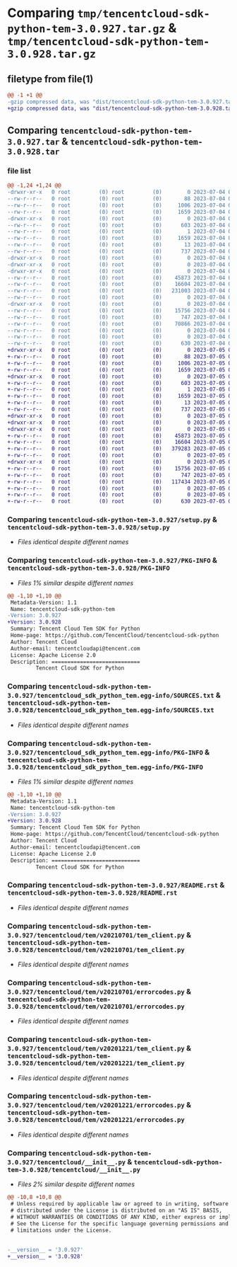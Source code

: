 # Comparing `tmp/tencentcloud-sdk-python-tem-3.0.927.tar.gz` & `tmp/tencentcloud-sdk-python-tem-3.0.928.tar.gz`

## filetype from file(1)

```diff
@@ -1 +1 @@
-gzip compressed data, was "dist/tencentcloud-sdk-python-tem-3.0.927.tar", last modified: Tue Jul  4 00:31:12 2023, max compression
+gzip compressed data, was "dist/tencentcloud-sdk-python-tem-3.0.928.tar", last modified: Wed Jul  5 00:35:03 2023, max compression
```

## Comparing `tencentcloud-sdk-python-tem-3.0.927.tar` & `tencentcloud-sdk-python-tem-3.0.928.tar`

### file list

```diff
@@ -1,24 +1,24 @@
-drwxr-xr-x   0 root         (0) root         (0)        0 2023-07-04 00:31:12.000000 tencentcloud-sdk-python-tem-3.0.927/
--rw-r--r--   0 root         (0) root         (0)       88 2023-07-04 00:31:12.000000 tencentcloud-sdk-python-tem-3.0.927/setup.cfg
--rw-r--r--   0 root         (0) root         (0)     1006 2023-07-04 00:31:12.000000 tencentcloud-sdk-python-tem-3.0.927/setup.py
--rw-r--r--   0 root         (0) root         (0)     1659 2023-07-04 00:31:12.000000 tencentcloud-sdk-python-tem-3.0.927/PKG-INFO
-drwxr-xr-x   0 root         (0) root         (0)        0 2023-07-04 00:31:12.000000 tencentcloud-sdk-python-tem-3.0.927/tencentcloud_sdk_python_tem.egg-info/
--rw-r--r--   0 root         (0) root         (0)      603 2023-07-04 00:31:12.000000 tencentcloud-sdk-python-tem-3.0.927/tencentcloud_sdk_python_tem.egg-info/SOURCES.txt
--rw-r--r--   0 root         (0) root         (0)        1 2023-07-04 00:31:12.000000 tencentcloud-sdk-python-tem-3.0.927/tencentcloud_sdk_python_tem.egg-info/dependency_links.txt
--rw-r--r--   0 root         (0) root         (0)     1659 2023-07-04 00:31:12.000000 tencentcloud-sdk-python-tem-3.0.927/tencentcloud_sdk_python_tem.egg-info/PKG-INFO
--rw-r--r--   0 root         (0) root         (0)       13 2023-07-04 00:31:12.000000 tencentcloud-sdk-python-tem-3.0.927/tencentcloud_sdk_python_tem.egg-info/top_level.txt
--rw-r--r--   0 root         (0) root         (0)      737 2023-07-04 00:31:12.000000 tencentcloud-sdk-python-tem-3.0.927/README.rst
-drwxr-xr-x   0 root         (0) root         (0)        0 2023-07-04 00:31:12.000000 tencentcloud-sdk-python-tem-3.0.927/tencentcloud/
-drwxr-xr-x   0 root         (0) root         (0)        0 2023-07-04 00:31:12.000000 tencentcloud-sdk-python-tem-3.0.927/tencentcloud/tem/
-drwxr-xr-x   0 root         (0) root         (0)        0 2023-07-04 00:31:12.000000 tencentcloud-sdk-python-tem-3.0.927/tencentcloud/tem/v20210701/
--rw-r--r--   0 root         (0) root         (0)    45873 2023-07-04 00:31:12.000000 tencentcloud-sdk-python-tem-3.0.927/tencentcloud/tem/v20210701/tem_client.py
--rw-r--r--   0 root         (0) root         (0)    16604 2023-07-04 00:31:12.000000 tencentcloud-sdk-python-tem-3.0.927/tencentcloud/tem/v20210701/errorcodes.py
--rw-r--r--   0 root         (0) root         (0)   231003 2023-07-04 00:31:12.000000 tencentcloud-sdk-python-tem-3.0.927/tencentcloud/tem/v20210701/models.py
--rw-r--r--   0 root         (0) root         (0)        0 2023-07-04 00:31:12.000000 tencentcloud-sdk-python-tem-3.0.927/tencentcloud/tem/v20210701/__init__.py
-drwxr-xr-x   0 root         (0) root         (0)        0 2023-07-04 00:31:12.000000 tencentcloud-sdk-python-tem-3.0.927/tencentcloud/tem/v20201221/
--rw-r--r--   0 root         (0) root         (0)    15756 2023-07-04 00:31:12.000000 tencentcloud-sdk-python-tem-3.0.927/tencentcloud/tem/v20201221/tem_client.py
--rw-r--r--   0 root         (0) root         (0)      747 2023-07-04 00:31:12.000000 tencentcloud-sdk-python-tem-3.0.927/tencentcloud/tem/v20201221/errorcodes.py
--rw-r--r--   0 root         (0) root         (0)    70866 2023-07-04 00:31:12.000000 tencentcloud-sdk-python-tem-3.0.927/tencentcloud/tem/v20201221/models.py
--rw-r--r--   0 root         (0) root         (0)        0 2023-07-04 00:31:12.000000 tencentcloud-sdk-python-tem-3.0.927/tencentcloud/tem/v20201221/__init__.py
--rw-r--r--   0 root         (0) root         (0)        0 2023-07-04 00:31:12.000000 tencentcloud-sdk-python-tem-3.0.927/tencentcloud/tem/__init__.py
--rw-r--r--   0 root         (0) root         (0)      630 2023-07-04 00:31:12.000000 tencentcloud-sdk-python-tem-3.0.927/tencentcloud/__init__.py
+drwxr-xr-x   0 root         (0) root         (0)        0 2023-07-05 00:35:03.000000 tencentcloud-sdk-python-tem-3.0.928/
+-rw-r--r--   0 root         (0) root         (0)       88 2023-07-05 00:35:03.000000 tencentcloud-sdk-python-tem-3.0.928/setup.cfg
+-rw-r--r--   0 root         (0) root         (0)     1006 2023-07-05 00:35:02.000000 tencentcloud-sdk-python-tem-3.0.928/setup.py
+-rw-r--r--   0 root         (0) root         (0)     1659 2023-07-05 00:35:03.000000 tencentcloud-sdk-python-tem-3.0.928/PKG-INFO
+drwxr-xr-x   0 root         (0) root         (0)        0 2023-07-05 00:35:03.000000 tencentcloud-sdk-python-tem-3.0.928/tencentcloud_sdk_python_tem.egg-info/
+-rw-r--r--   0 root         (0) root         (0)      603 2023-07-05 00:35:03.000000 tencentcloud-sdk-python-tem-3.0.928/tencentcloud_sdk_python_tem.egg-info/SOURCES.txt
+-rw-r--r--   0 root         (0) root         (0)        1 2023-07-05 00:35:03.000000 tencentcloud-sdk-python-tem-3.0.928/tencentcloud_sdk_python_tem.egg-info/dependency_links.txt
+-rw-r--r--   0 root         (0) root         (0)     1659 2023-07-05 00:35:03.000000 tencentcloud-sdk-python-tem-3.0.928/tencentcloud_sdk_python_tem.egg-info/PKG-INFO
+-rw-r--r--   0 root         (0) root         (0)       13 2023-07-05 00:35:03.000000 tencentcloud-sdk-python-tem-3.0.928/tencentcloud_sdk_python_tem.egg-info/top_level.txt
+-rw-r--r--   0 root         (0) root         (0)      737 2023-07-05 00:35:02.000000 tencentcloud-sdk-python-tem-3.0.928/README.rst
+drwxr-xr-x   0 root         (0) root         (0)        0 2023-07-05 00:35:03.000000 tencentcloud-sdk-python-tem-3.0.928/tencentcloud/
+drwxr-xr-x   0 root         (0) root         (0)        0 2023-07-05 00:35:03.000000 tencentcloud-sdk-python-tem-3.0.928/tencentcloud/tem/
+drwxr-xr-x   0 root         (0) root         (0)        0 2023-07-05 00:35:03.000000 tencentcloud-sdk-python-tem-3.0.928/tencentcloud/tem/v20210701/
+-rw-r--r--   0 root         (0) root         (0)    45873 2023-07-05 00:35:02.000000 tencentcloud-sdk-python-tem-3.0.928/tencentcloud/tem/v20210701/tem_client.py
+-rw-r--r--   0 root         (0) root         (0)    16604 2023-07-05 00:35:02.000000 tencentcloud-sdk-python-tem-3.0.928/tencentcloud/tem/v20210701/errorcodes.py
+-rw-r--r--   0 root         (0) root         (0)   379283 2023-07-05 00:35:02.000000 tencentcloud-sdk-python-tem-3.0.928/tencentcloud/tem/v20210701/models.py
+-rw-r--r--   0 root         (0) root         (0)        0 2023-07-05 00:35:02.000000 tencentcloud-sdk-python-tem-3.0.928/tencentcloud/tem/v20210701/__init__.py
+drwxr-xr-x   0 root         (0) root         (0)        0 2023-07-05 00:35:03.000000 tencentcloud-sdk-python-tem-3.0.928/tencentcloud/tem/v20201221/
+-rw-r--r--   0 root         (0) root         (0)    15756 2023-07-05 00:35:02.000000 tencentcloud-sdk-python-tem-3.0.928/tencentcloud/tem/v20201221/tem_client.py
+-rw-r--r--   0 root         (0) root         (0)      747 2023-07-05 00:35:02.000000 tencentcloud-sdk-python-tem-3.0.928/tencentcloud/tem/v20201221/errorcodes.py
+-rw-r--r--   0 root         (0) root         (0)   117434 2023-07-05 00:35:02.000000 tencentcloud-sdk-python-tem-3.0.928/tencentcloud/tem/v20201221/models.py
+-rw-r--r--   0 root         (0) root         (0)        0 2023-07-05 00:35:02.000000 tencentcloud-sdk-python-tem-3.0.928/tencentcloud/tem/v20201221/__init__.py
+-rw-r--r--   0 root         (0) root         (0)        0 2023-07-05 00:35:02.000000 tencentcloud-sdk-python-tem-3.0.928/tencentcloud/tem/__init__.py
+-rw-r--r--   0 root         (0) root         (0)      630 2023-07-05 00:35:02.000000 tencentcloud-sdk-python-tem-3.0.928/tencentcloud/__init__.py
```

### Comparing `tencentcloud-sdk-python-tem-3.0.927/setup.py` & `tencentcloud-sdk-python-tem-3.0.928/setup.py`

 * *Files identical despite different names*

### Comparing `tencentcloud-sdk-python-tem-3.0.927/PKG-INFO` & `tencentcloud-sdk-python-tem-3.0.928/PKG-INFO`

 * *Files 1% similar despite different names*

```diff
@@ -1,10 +1,10 @@
 Metadata-Version: 1.1
 Name: tencentcloud-sdk-python-tem
-Version: 3.0.927
+Version: 3.0.928
 Summary: Tencent Cloud Tem SDK for Python
 Home-page: https://github.com/TencentCloud/tencentcloud-sdk-python
 Author: Tencent Cloud
 Author-email: tencentcloudapi@tencent.com
 License: Apache License 2.0
 Description: ============================
         Tencent Cloud SDK for Python
```

### Comparing `tencentcloud-sdk-python-tem-3.0.927/tencentcloud_sdk_python_tem.egg-info/SOURCES.txt` & `tencentcloud-sdk-python-tem-3.0.928/tencentcloud_sdk_python_tem.egg-info/SOURCES.txt`

 * *Files identical despite different names*

### Comparing `tencentcloud-sdk-python-tem-3.0.927/tencentcloud_sdk_python_tem.egg-info/PKG-INFO` & `tencentcloud-sdk-python-tem-3.0.928/tencentcloud_sdk_python_tem.egg-info/PKG-INFO`

 * *Files 1% similar despite different names*

```diff
@@ -1,10 +1,10 @@
 Metadata-Version: 1.1
 Name: tencentcloud-sdk-python-tem
-Version: 3.0.927
+Version: 3.0.928
 Summary: Tencent Cloud Tem SDK for Python
 Home-page: https://github.com/TencentCloud/tencentcloud-sdk-python
 Author: Tencent Cloud
 Author-email: tencentcloudapi@tencent.com
 License: Apache License 2.0
 Description: ============================
         Tencent Cloud SDK for Python
```

### Comparing `tencentcloud-sdk-python-tem-3.0.927/README.rst` & `tencentcloud-sdk-python-tem-3.0.928/README.rst`

 * *Files identical despite different names*

### Comparing `tencentcloud-sdk-python-tem-3.0.927/tencentcloud/tem/v20210701/tem_client.py` & `tencentcloud-sdk-python-tem-3.0.928/tencentcloud/tem/v20210701/tem_client.py`

 * *Files identical despite different names*

### Comparing `tencentcloud-sdk-python-tem-3.0.927/tencentcloud/tem/v20210701/errorcodes.py` & `tencentcloud-sdk-python-tem-3.0.928/tencentcloud/tem/v20210701/errorcodes.py`

 * *Files identical despite different names*

### Comparing `tencentcloud-sdk-python-tem-3.0.927/tencentcloud/tem/v20201221/tem_client.py` & `tencentcloud-sdk-python-tem-3.0.928/tencentcloud/tem/v20201221/tem_client.py`

 * *Files identical despite different names*

### Comparing `tencentcloud-sdk-python-tem-3.0.927/tencentcloud/tem/v20201221/errorcodes.py` & `tencentcloud-sdk-python-tem-3.0.928/tencentcloud/tem/v20201221/errorcodes.py`

 * *Files identical despite different names*

### Comparing `tencentcloud-sdk-python-tem-3.0.927/tencentcloud/__init__.py` & `tencentcloud-sdk-python-tem-3.0.928/tencentcloud/__init__.py`

 * *Files 2% similar despite different names*

```diff
@@ -10,8 +10,8 @@
 # Unless required by applicable law or agreed to in writing, software
 # distributed under the License is distributed on an "AS IS" BASIS,
 # WITHOUT WARRANTIES OR CONDITIONS OF ANY KIND, either express or implied.
 # See the License for the specific language governing permissions and
 # limitations under the License.
 
 
-__version__ = '3.0.927'
+__version__ = '3.0.928'
```

